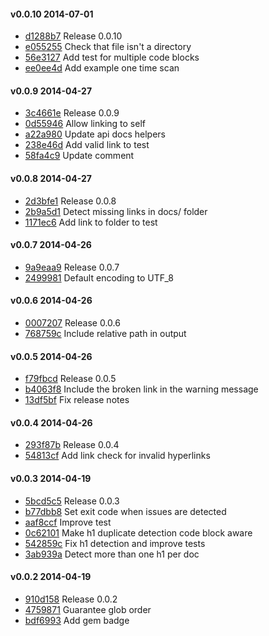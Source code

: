 #### v0.0.10 2014-07-01

- [d1288b7](https://github.com/appium/appium_doc_lint/commit/d1288b77382f91334535671949717074f0e2d086) Release 0.0.10
- [e055255](https://github.com/appium/appium_doc_lint/commit/e05525508a0b48cd5ffa32bc69d23b77a48be56d) Check that file isn't a directory
- [56e3127](https://github.com/appium/appium_doc_lint/commit/56e31274068ef80e0f61d999bae06be1730785b2) Add test for multiple code blocks
- [ee0ee4d](https://github.com/appium/appium_doc_lint/commit/ee0ee4d068c982152e22fd9a67d291d1a0ba463d) Add example one time scan


#### v0.0.9 2014-04-27

- [3c4661e](https://github.com/appium/appium_doc_lint/commit/3c4661ebe628ab2b320f77f53b53b537b8c1723e) Release 0.0.9
- [0d55946](https://github.com/appium/appium_doc_lint/commit/0d5594616ede92898f49e11605426b16028cbedf) Allow linking to self
- [a22a980](https://github.com/appium/appium_doc_lint/commit/a22a980d5b93383c5d737463114551a490ddb877) Update api docs helpers
- [238e46d](https://github.com/appium/appium_doc_lint/commit/238e46dee3efcb359240a3a3e66ed58c1c39e3f4) Add valid link to test
- [58fa4c9](https://github.com/appium/appium_doc_lint/commit/58fa4c9520ade838a9ebb5c9dfa5cab7fdee1ca3) Update comment


#### v0.0.8 2014-04-27

- [2d3bfe1](https://github.com/appium/appium_doc_lint/commit/2d3bfe186204455c1c19f714748d369345216d75) Release 0.0.8
- [2b9a5d1](https://github.com/appium/appium_doc_lint/commit/2b9a5d1b434eb85fb03a1e91930c45b2fd65d4a9) Detect missing links in docs/ folder
- [1171ec6](https://github.com/appium/appium_doc_lint/commit/1171ec69632382382cedbf7596dec06aac7f3168) Add link to folder to test


#### v0.0.7 2014-04-26

- [9a9eaa9](https://github.com/appium/appium_doc_lint/commit/9a9eaa9854c2f16409d06333b120937995a42af0) Release 0.0.7
- [2499981](https://github.com/appium/appium_doc_lint/commit/24999811c3e9a65a84fe720f0731615e06512918) Default encoding to UTF_8


#### v0.0.6 2014-04-26

- [0007207](https://github.com/appium/appium_doc_lint/commit/000720755c1745d293e09e6ca6099a0d5bd50202) Release 0.0.6
- [768759c](https://github.com/appium/appium_doc_lint/commit/768759c26b73ccfdabd043bfcdc7de0cb1ecdc94) Include relative path in output


#### v0.0.5 2014-04-26

- [f79fbcd](https://github.com/appium/appium_doc_lint/commit/f79fbcd4ecb8cec0c0e6c5aa81919c35ac30af0d) Release 0.0.5
- [b4063f8](https://github.com/appium/appium_doc_lint/commit/b4063f8132acf97ac3cd4af0aeb8a09a0f1c6222) Include the broken link in the warning message
- [13df5bf](https://github.com/appium/appium_doc_lint/commit/13df5bf8498a4838e994ca4e3c1f767bb491e40a) Fix release notes


#### v0.0.4 2014-04-26

- [293f87b](https://github.com/appium/appium_doc_lint/commit/293f87b56667e1c0d81b069cc9b700be521a965a) Release 0.0.4
- [54813cf](https://github.com/appium/appium_doc_lint/commit/54813cf164f33866d7643260498d115f40411d0f) Add link check for invalid hyperlinks


#### v0.0.3 2014-04-19

- [5bcd5c5](https://github.com/appium/appium_doc_lint/commit/5bcd5c58d25dace3ec356394d54f0a5d988602dd) Release 0.0.3
- [b77dbb8](https://github.com/appium/appium_doc_lint/commit/b77dbb8c2d262cd9254a9cd2cf79227400632720) Set exit code when issues are detected
- [aaf8ccf](https://github.com/appium/appium_doc_lint/commit/aaf8ccf1c596f4d50410622ecf6933c671b125b3) Improve test
- [0c62101](https://github.com/appium/appium_doc_lint/commit/0c6210113c7eb9ccf62a59f36d894dd58b7ad173) Make h1 duplicate detection code block aware
- [542859c](https://github.com/appium/appium_doc_lint/commit/542859c5059e411b483bfd74b9910b99ae58742d) Fix h1 detection and improve tests
- [3ab939a](https://github.com/appium/appium_doc_lint/commit/3ab939aea1989e823c1fd3c27d6428f539c212eb) Detect more than one h1 per doc


#### v0.0.2 2014-04-19

- [910d158](https://github.com/appium/appium_doc_lint/commit/910d1583b5286c9c13242f97722ce50c99023944) Release 0.0.2
- [4759871](https://github.com/appium/appium_doc_lint/commit/4759871312485a6574d468eb4baba703c44435e3) Guarantee glob order
- [bdf6993](https://github.com/appium/appium_doc_lint/commit/bdf69931b0579dc657ffe5bf76a8bf75f2bf565f) Add gem badge